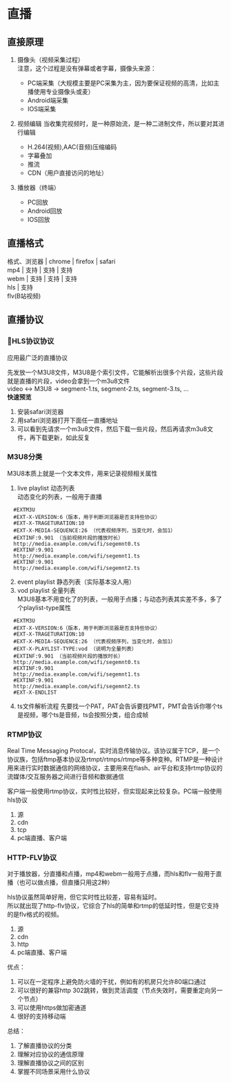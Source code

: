 # 直播
## 直接原理
1. 摄像头（视频采集过程）  
  注意，这个过程是没有弹幕或者字幕，摄像头来源：
    * PC端采集（大规模主要是PC采集为主，因为要保证视频的高清，比如主播使用专业摄像头或麦）
    * Android端采集     
    * IOS端采集     

2. 视频编辑
  当收集完视频时，是一种原始流，是一种二进制文件，所以要对其进行编辑  
   * H.264(视频),AAC(音频)压缩编码
   * 字幕叠加
   * 推流
   * CDN（用户直接访问的地址）

3. 播放器（终端）
   * PC回放
   * Android回放
   * IOS回放

## 直播格式
格式、浏览器  | chrome |  firefox | safari  
mp4         |   支持  |   支持    | 支持  
webm        |   支持  |   支持    | 支持  
hls                              | 支持  
flv(B站视频)

## 直播协议
### HLS协议协议
应用最广泛的直播协议  

先发放一个M3U8文件，M3U8是个索引文件，它能解析出很多个片段，这些片段就是直播的片段，video会拿到一个m3u8文件  
video  <-> M3U8 -> segment-1.ts, segment-2.ts, segment-3.ts, ...  
**快速预览**
1. 安装safari浏览器
2. 用safari浏览器打开下面任一直播地址
3. 可以看到先请求一个m3u8文件，然后下载一些片段，然后再请求m3u8文件，再下载更新，如此反复

### M3U8分类
M3U8本质上就是一个文本文件，用来记录视频相关属性
1. live playlist 动态列表  
  动态变化的列表，一般用于直播
  ```
    #EXTM3U
    #EXT-X-VERSION:6（版本，用于判断浏览器是否支持些协议）
    #EXT-X-TRAGETURATION:10
    #EXT-X-MEDIA-SEQUENCE:26 （代表视频序列，当变化时，会加1）
    #EXTINF:9.901 （当前视频片段的播放时长）
    http://media.example.com/wifi/segemnt0.ts
    #EXTINF:9.901
    http://media.example.com/wifi/segemnt1.ts
    #EXTINF:9.901
    http://media.example.com/wifi/segemnt2.ts
  ```
2. event playlist 静态列表（实际基本没人用）
3. vod playlist 全量列表  
  M3U8基本不用变化了的列表，一般用于点播；与动态列表其实差不多，多了个playlist-type属性
  ```
    #EXTM3U
    #EXT-X-VERSION:6（版本，用于判断浏览器是否支持些协议）
    #EXT-X-TRAGETURATION:10
    #EXT-X-MEDIA-SEQUENCE:26 （代表视频序列，当变化时，会加1）
    #EXT-X-PLAYLIST-TYPE:vod （说明为全量列表）
    #EXTINF:9.901 （当前视频片段的播放时长）
    http://media.example.com/wifi/segemnt0.ts
    #EXTINF:9.901
    http://media.example.com/wifi/segemnt1.ts
    #EXTINF:9.901
    http://media.example.com/wifi/segemnt2.ts
    #EXT-X-ENDLIST
  ```

4. ts文件解析流程
  先要找一个PAT，PAT会告诉要找PMT，PMT会告诉你哪个ts是视频，哪个ts是音频，ts会按照分类，组合成帧

### RTMP协议

Real Time Messaging Protocal，实时消息传输协议。该协议属于TCP，是一个协议族，包括ftmp基本协议及rtmpt/rtmps/rtmpe等多种变种。RTMP是一种设计用来进行实时数据通信的网络协议，主要用来在flash、air平台和支持rtmp协议的流媒体/交互服务器之间进行音频和数据通信  

客户端一般使用rtmp协议，实时性比较好，但实现起来比较复杂。PC端一般使用hls协议

1. 源
2. cdn
3. tcp
4. pc端直播、客户端

### HTTP-FLV协议
对于播放器，分直播和点播，mp4和webm一般用于点播，而hls和flv一般用于直播（也可以做点播，但直播只用这2种）  

hls协议虽然简单好用，但它实时性比较差，容易有延时。  
所以就出现了http-flv协议，它综合了hls的简单和rtmp的低延时性，但是它支持的是flv格式的视频。  
  1. 源
  2. cdn
  3. http
  4. pc端直播、客户端

优点：  
  1. 可以在一定程序上避免防火墙的干扰，例如有的机房只允许80端口通过
  2. 可以很好的兼容http 302跳转，做到灵活调度（节点失效时，需要重定向另一个节点）
  3. 可以使用https做加密通道
  4. 很好的支持移动端


总结：
  1. 了解直播协议的分类
  2. 理解对应协议的通信原理
  3. 理解直播协议之间的区别
  4. 掌握不同场景采用什么协议
